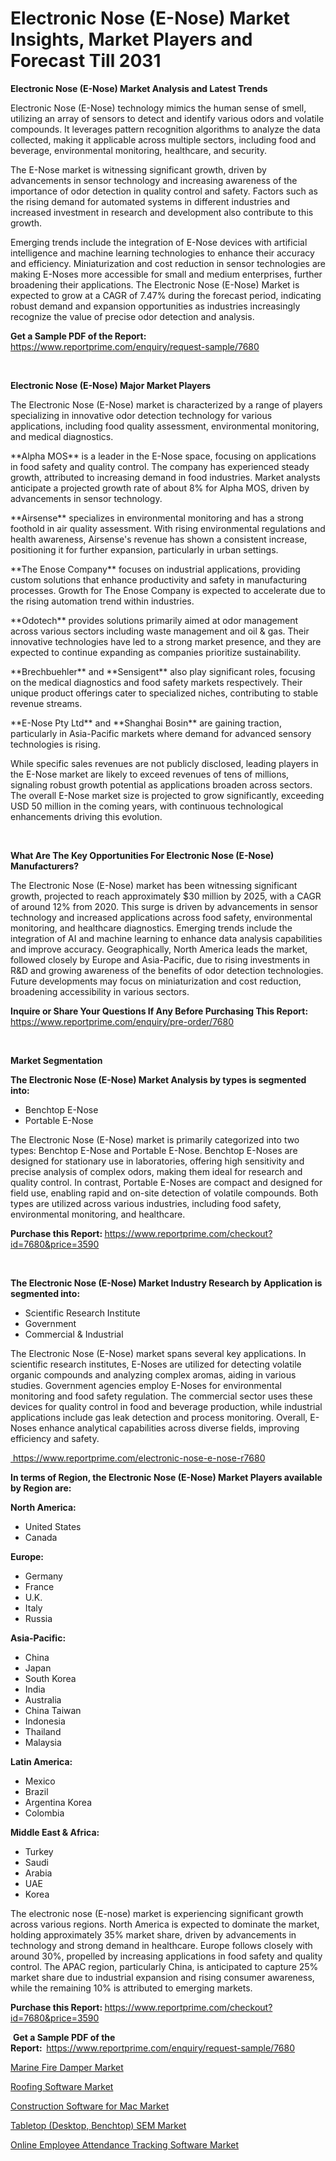 <p><h1>Electronic Nose (E-Nose) Market Insights, Market Players and Forecast Till 2031</h1></p><p><strong>Electronic Nose (E-Nose) Market Analysis and Latest Trends</strong></p>
<p><p>Electronic Nose (E-Nose) technology mimics the human sense of smell, utilizing an array of sensors to detect and identify various odors and volatile compounds. It leverages pattern recognition algorithms to analyze the data collected, making it applicable across multiple sectors, including food and beverage, environmental monitoring, healthcare, and security.</p><p>The E-Nose market is witnessing significant growth, driven by advancements in sensor technology and increasing awareness of the importance of odor detection in quality control and safety. Factors such as the rising demand for automated systems in different industries and increased investment in research and development also contribute to this growth.</p><p>Emerging trends include the integration of E-Nose devices with artificial intelligence and machine learning technologies to enhance their accuracy and efficiency. Miniaturization and cost reduction in sensor technologies are making E-Noses more accessible for small and medium enterprises, further broadening their applications. The Electronic Nose (E-Nose) Market is expected to grow at a CAGR of 7.47% during the forecast period, indicating robust demand and expansion opportunities as industries increasingly recognize the value of precise odor detection and analysis.</p></p>
<p><strong>Get a Sample PDF of the Report:&nbsp;</strong> <a href="https://www.reportprime.com/enquiry/request-sample/7680?utm_campaign=83&utm_medium=2&utm_source=Github&utm_content=ia&utm_term=25112024&utm_id=electronic-nose-e-nose">https://www.reportprime.com/enquiry/request-sample/7680</a></p>
<p>&nbsp;</p>
<p><strong>Electronic Nose (E-Nose) Major Market Players</strong></p>
<p><p>The Electronic Nose (E-Nose) market is characterized by a range of players specializing in innovative odor detection technology for various applications, including food quality assessment, environmental monitoring, and medical diagnostics.</p><p>**Alpha MOS** is a leader in the E-Nose space, focusing on applications in food safety and quality control. The company has experienced steady growth, attributed to increasing demand in food industries. Market analysts anticipate a projected growth rate of about 8% for Alpha MOS, driven by advancements in sensor technology.</p><p>**Airsense** specializes in environmental monitoring and has a strong foothold in air quality assessment. With rising environmental regulations and health awareness, Airsense's revenue has shown a consistent increase, positioning it for further expansion, particularly in urban settings.</p><p>**The Enose Company** focuses on industrial applications, providing custom solutions that enhance productivity and safety in manufacturing processes. Growth for The Enose Company is expected to accelerate due to the rising automation trend within industries.</p><p>**Odotech** provides solutions primarily aimed at odor management across various sectors including waste management and oil & gas. Their innovative technologies have led to a strong market presence, and they are expected to continue expanding as companies prioritize sustainability.</p><p>**Brechbuehler** and **Sensigent** also play significant roles, focusing on the medical diagnostics and food safety markets respectively. Their unique product offerings cater to specialized niches, contributing to stable revenue streams.</p><p>**E-Nose Pty Ltd** and **Shanghai Bosin** are gaining traction, particularly in Asia-Pacific markets where demand for advanced sensory technologies is rising.</p><p>While specific sales revenues are not publicly disclosed, leading players in the E-Nose market are likely to exceed revenues of tens of millions, signaling robust growth potential as applications broaden across sectors. The overall E-Nose market size is projected to grow significantly, exceeding USD 50 million in the coming years, with continuous technological enhancements driving this evolution.</p></p>
<p>&nbsp;</p>
<p><strong>What Are The Key Opportunities For Electronic Nose (E-Nose) Manufacturers?</strong></p>
<p><p>The Electronic Nose (E-Nose) market has been witnessing significant growth, projected to reach approximately $30 million by 2025, with a CAGR of around 12% from 2020. This surge is driven by advancements in sensor technology and increased applications across food safety, environmental monitoring, and healthcare diagnostics. Emerging trends include the integration of AI and machine learning to enhance data analysis capabilities and improve accuracy. Geographically, North America leads the market, followed closely by Europe and Asia-Pacific, due to rising investments in R&D and growing awareness of the benefits of odor detection technologies. Future developments may focus on miniaturization and cost reduction, broadening accessibility in various sectors.</p></p>
<p><strong>Inquire or Share Your Questions If Any Before Purchasing This Report:</strong> <a href="https://www.reportprime.com/enquiry/pre-order/7680?utm_campaign=83&utm_medium=2&utm_source=Github&utm_content=ia&utm_term=25112024&utm_id=electronic-nose-e-nose">https://www.reportprime.com/enquiry/pre-order/7680</a></p>
<p>&nbsp;</p>
<p><strong>Market Segmentation</strong></p>
<p><strong>The Electronic Nose (E-Nose) Market Analysis by types is segmented into:</strong></p>
<p><ul><li>Benchtop E-Nose</li><li>Portable E-Nose</li></ul></p>
<p><p>The Electronic Nose (E-Nose) market is primarily categorized into two types: Benchtop E-Nose and Portable E-Nose. Benchtop E-Noses are designed for stationary use in laboratories, offering high sensitivity and precise analysis of complex odors, making them ideal for research and quality control. In contrast, Portable E-Noses are compact and designed for field use, enabling rapid and on-site detection of volatile compounds. Both types are utilized across various industries, including food safety, environmental monitoring, and healthcare.</p></p>
<p><strong>Purchase this Report:&nbsp;</strong><a href="https://www.reportprime.com/checkout?id=7680&price=3590&utm_campaign=83&utm_medium=2&utm_source=Github&utm_content=ia&utm_term=25112024&utm_id=electronic-nose-e-nose">https://www.reportprime.com/checkout?id=7680&price=3590</a></p>
<p>&nbsp;</p>
<p><strong>The Electronic Nose (E-Nose) Market Industry Research by Application is segmented into:</strong></p>
<p><ul><li>Scientific Research Institute</li><li>Government</li><li>Commercial & Industrial</li></ul></p>
<p><p>The Electronic Nose (E-Nose) market spans several key applications. In scientific research institutes, E-Noses are utilized for detecting volatile organic compounds and analyzing complex aromas, aiding in various studies. Government agencies employ E-Noses for environmental monitoring and food safety regulation. The commercial sector uses these devices for quality control in food and beverage production, while industrial applications include gas leak detection and process monitoring. Overall, E-Noses enhance analytical capabilities across diverse fields, improving efficiency and safety.</p></p>
<p><a href="https://www.reportprime.com/electronic-nose-e-nose-r7680?utm_campaign=83&utm_medium=2&utm_source=Github&utm_content=ia&utm_term=25112024&utm_id=electronic-nose-e-nose">&nbsp;https://www.reportprime.com/electronic-nose-e-nose-r7680</a></p>
<p><strong>In terms of Region, the Electronic Nose (E-Nose) Market Players available by Region are:</strong></p>
<p>
    <p> <strong> North America: </strong>
        <ul>
            <li>United States</li>
            <li>Canada</li>
        </ul>
        </p> 
    <p> <strong> Europe: </strong>
        <ul>
            <li>Germany</li>
            <li>France</li>
            <li>U.K.</li>
            <li>Italy</li>
            <li>Russia</li>
        </ul>
        </p> 
    <p> <strong> Asia-Pacific: </strong>
        <ul>
            <li>China</li>
            <li>Japan</li>
            <li>South Korea</li>
            <li>India</li>
            <li>Australia</li>
            <li>China Taiwan</li>
            <li>Indonesia</li>
            <li>Thailand</li>
            <li>Malaysia</li>
        </ul>
        </p> 
    <p> <strong> Latin America: </strong>
        <ul>
            <li>Mexico</li>
            <li>Brazil</li>
            <li>Argentina Korea</li>
            <li>Colombia</li>
        </ul>
        </p> 
    <p> <strong> Middle East & Africa: </strong>
        <ul>
            <li>Turkey</li>
            <li>Saudi</li>
            <li>Arabia</li>
            <li>UAE</li>
            <li>Korea</li>
        </ul>
    </p>
    </p>
<p><p>The electronic nose (E-nose) market is experiencing significant growth across various regions. North America is expected to dominate the market, holding approximately 35% market share, driven by advancements in technology and strong demand in healthcare. Europe follows closely with around 30%, propelled by increasing applications in food safety and quality control. The APAC region, particularly China, is anticipated to capture 25% market share due to industrial expansion and rising consumer awareness, while the remaining 10% is attributed to emerging markets.</p></p>
<p><strong>Purchase this Report: </strong><a href="https://www.reportprime.com/checkout?id=7680&price=3590&utm_campaign=83&utm_medium=2&utm_source=Github&utm_content=ia&utm_term=25112024&utm_id=electronic-nose-e-nose">https://www.reportprime.com/checkout?id=7680&price=3590</a></p>
<p>&nbsp;<strong>Get a Sample PDF of the Report:&nbsp;&nbsp;</strong><a href="https://www.reportprime.com/enquiry/request-sample/7680?utm_campaign=83&utm_medium=2&utm_source=Github&utm_content=ia&utm_term=25112024&utm_id=electronic-nose-e-nose">https://www.reportprime.com/enquiry/request-sample/7680</a></p>
<p><strong></strong></p>
<p><p><a href="https://github.com/dringals/Market-Research-Report-List-6/blob/main/marine-fire-damper-market.md?utm_campaign=83&utm_medium=2&utm_source=Github&utm_content=ia&utm_term=25112024&utm_id=electronic-nose-e-nose">Marine Fire Damper Market</a></p><p><a href="https://www.linkedin.com/pulse/roofing-software-market-size-share-analysis-projecting-future-bneue?utm_campaign=83&utm_medium=2&utm_source=Github&utm_content=ia&utm_term=25112024&utm_id=electronic-nose-e-nose">Roofing Software Market</a></p><p><a href="https://www.linkedin.com/pulse/construction-software-mac-market-characterized-rapid-fstze?utm_campaign=83&utm_medium=2&utm_source=Github&utm_content=ia&utm_term=25112024&utm_id=electronic-nose-e-nose">Construction Software for Mac Market</a></p><p><a href="https://github.com/mharielmesa/Market-Research-Report-List-5/blob/main/tabletop-desktop-benchtop-sem-market.md?utm_campaign=83&utm_medium=2&utm_source=Github&utm_content=ia&utm_term=25112024&utm_id=electronic-nose-e-nose">Tabletop (Desktop, Benchtop) SEM Market</a></p><p><a href="https://issuu.com/reportprime-2/docs/online-employee-attendance-tracking_90820e25512ecc?utm_campaign=83&utm_medium=2&utm_source=Github&utm_content=ia&utm_term=25112024&utm_id=electronic-nose-e-nose">Online Employee Attendance Tracking Software Market</a></p></p>